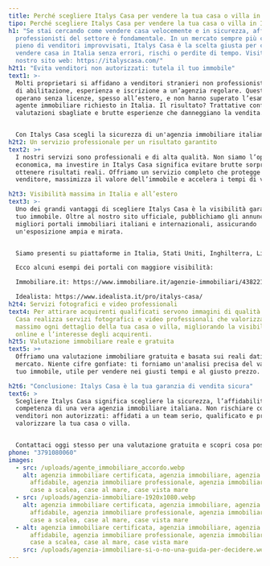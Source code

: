 ```yaml
---
title: Perché scegliere Italys Casa per vendere la tua casa o villa in Italia
tipo: Perché scegliere Italys Casa per vendere la tua casa o villa in Italia
h1: "Se stai cercando come vendere casa velocemente e in sicurezza, affidarti a
  professionisti del settore è fondamentale. In un mercato sempre più caotico e
  pieno di venditori improvvisati, Italys Casa è la scelta giusta per chi vuole
  vendere casa in Italia senza errori, rischi o perdite di tempo. Visita il
  nostro sito web: https://italyscasa.com/"
h2t1: "Evita venditori non autorizzati: tutela il tuo immobile"
text1: >-
  Molti proprietari si affidano a venditori stranieri non professionisti, privi
  di abilitazione, esperienza e iscrizione a un’agenzia regolare. Queste figure
  operano senza licenze, spesso all’estero, e non hanno superato l’esame per
  agente immobiliare richiesto in Italia. Il risultato? Trattative confuse,
  valutazioni sbagliate e brutte esperienze che danneggiano la vendita.


  Con Italys Casa scegli la sicurezza di un'agenzia immobiliare italiana certificata e regolare, in regola con la normativa nazionale e con agenti abilitati.
h2t2: Un servizio professionale per un risultato garantito
text2: >+
  I nostri servizi sono professionali e di alta qualità. Non siamo l’opzione più
  economica, ma investire in Italys Casa significa evitare brutte sorprese e
  ottenere risultati reali. Offriamo un servizio completo che protegge il
  venditore, massimizza il valore dell’immobile e accelera i tempi di vendita.

h2t3: Visibilità massima in Italia e all’estero
text3: >-
  Uno dei grandi vantaggi di scegliere Italys Casa è la visibilità garantita del
  tuo immobile. Oltre al nostro sito ufficiale, pubblichiamo gli annunci sui
  migliori portali immobiliari italiani e internazionali, assicurando
  un'esposizione ampia e mirata.


  Siamo presenti su piattaforme in Italia, Stati Uniti, Inghilterra, Lituania, Polonia, Germania, Russia, Francia e molti altri paesi. Questo significa più contatti, più richieste e più possibilità di vendere al giusto prezzo.

  Ecco alcuni esempi dei portali con maggiore visibilità:

  Immobiliare.it: https://www.immobiliare.it/agenzie-immobiliari/438221/italys-casa-scalea/

  Idealista: https://www.idealista.it/pro/italys-casa/
h2t4: Servizi fotografici e video professionali
text4: Per attirare acquirenti qualificati servono immagini di qualità. Italys
  Casa realizza servizi fotografici e video professionali che valorizzano al
  massimo ogni dettaglio della tua casa o villa, migliorando la visibilità
  online e l’interesse degli acquirenti.
h2t5: Valutazione immobiliare reale e gratuita
text5: >+
  Offriamo una valutazione immobiliare gratuita e basata sui reali dati di
  mercato. Niente cifre gonfiate: ti forniamo un'analisi precisa del valore del
  tuo immobile, utile per vendere nei giusti tempi e al giusto prezzo.

h2t6: "Conclusione: Italys Casa è la tua garanzia di vendita sicura"
text6: >
  Scegliere Italys Casa significa scegliere la sicurezza, l’affidabilità e la
  competenza di una vera agenzia immobiliare italiana. Non rischiare con
  venditori non autorizzati: affidati a un team serio, qualificato e pronto a
  valorizzare la tua casa o villa.


  Contattaci oggi stesso per una valutazione gratuita e scopri cosa possiamo fare per te!
phone: "3791080060"
images:
  - src: /uploads/agente_immobiliare_accordo.webp
    alt: agenzia immobiliare certificata, agenzia immobiliare, agenzia immobiliare
      affidabile, agenzia immobiliare professionale, agenzia immobiliare scalea,
      case a scalea, case al mare, case vista mare
  - src: /uploads/agenzia-immobiliare-1920x1080.webp
    alt: agenzia immobiliare certificata, agenzia immobiliare, agenzia immobiliare
      affidabile, agenzia immobiliare professionale, agenzia immobiliare scalea,
      case a scalea, case al mare, case vista mare
  - alt: agenzia immobiliare certificata, agenzia immobiliare, agenzia immobiliare
      affidabile, agenzia immobiliare professionale, agenzia immobiliare scalea,
      case a scalea, case al mare, case vista mare
    src: /uploads/agenzia-immobiliare-si-o-no-una-guida-per-decidere.webp
---
```

